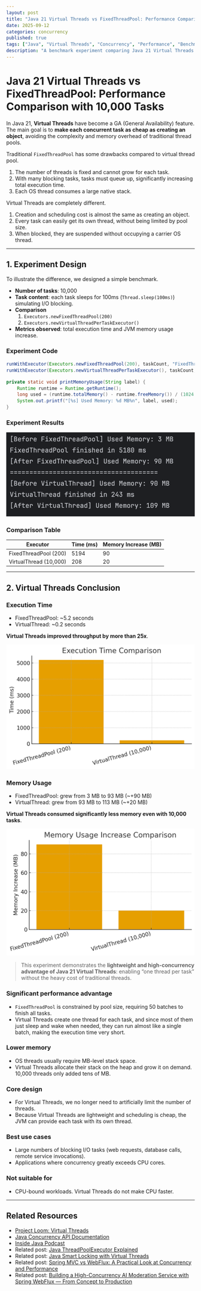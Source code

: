 ```yaml
---
layout: post
title: "Java 21 Virtual Threads vs FixedThreadPool: Performance Comparison with 10,000 Tasks"
date: 2025-09-12
categories: concurrency
published: true
tags: ["Java", "Virtual Threads", "Concurrency", "Performance", "Benchmark"]
description: "A benchmark experiment comparing Java 21 Virtual Threads and FixedThreadPool with 10,000 blocking tasks, analyzing execution time and memory usage."
---
```


# Java 21 Virtual Threads vs FixedThreadPool: Performance Comparison with 10,000 Tasks
In Java 21, **Virtual Threads** have become a GA (General Availability) feature. The main goal is to **make each concurrent task as cheap as creating an object**, avoiding the complexity and memory overhead of traditional thread pools.

Traditional `FixedThreadPool` has some drawbacks compared to virtual thread pool.
1. The number of threads is fixed and cannot grow for each task.
2. With many blocking tasks, tasks must queue up, significantly increasing total execution time.
3. Each OS thread consumes a large native stack.

Virtual Threads are completely different.
1. Creation and scheduling cost is almost the same as creating an object.
2. Every task can easily get its own thread, without being limited by pool size.
3. When blocked, they are suspended without occupying a carrier OS thread.

---

## 1. Experiment Design
To illustrate the difference, we designed a simple benchmark.
- **Number of tasks**: 10,000
- **Task content**: each task sleeps for 100ms (`Thread.sleep(100ms)`) simulating I/O blocking.
- **Comparison**
	1. `Executors.newFixedThreadPool(200)`
	2. `Executors.newVirtualThreadPerTaskExecutor()`
- **Metrics observed**: total execution time and JVM memory usage increase.

### Experiment Code

```java
runWithExecutor(Executors.newFixedThreadPool(200), taskCount, "FixedThreadPool");
runWithExecutor(Executors.newVirtualThreadPerTaskExecutor(), taskCount, "VirtualThread");
```

```java
private static void printMemoryUsage(String label) {
    Runtime runtime = Runtime.getRuntime();
    long used = (runtime.totalMemory() - runtime.freeMemory()) / (1024 * 1024);
    System.out.printf("[%s] Used Memory: %d MB%n", label, used);
}
```

### Experiment Results
![Virtual Threads vs FixedThreadPool Experiment Results](/assets/images/2025_09_12_experiment_results.png "Virtual Threads vs FixedThreadPool Experiment Results")

### Comparison Table

| Executor                | Time (ms) | Memory Increase (MB) |
|--------------------------|-----------|-----------------------|
| FixedThreadPool (200)    | 5194      | 90                    |
| VirtualThread (10,000)   | 208       | 20                    |

---

## 2. Virtual Threads Conclusion

### Execution Time
- FixedThreadPool: ~5.2 seconds
- VirtualThread: ~0.2 seconds

**Virtual Threads improved throughput by more than 25x**.

![Virtual Threads vs FixedThreadPool Execution Time Comparison](/assets/images/2025_09_12_execution_time_comparison.png "Virtual Threads vs FixedThreadPool Execution Time Comparison")

### Memory Usage
- FixedThreadPool: grew from 3 MB to 93 MB (~+90 MB)
- VirtualThread: grew from 93 MB to 113 MB (~+20 MB)  

**Virtual Threads consumed significantly less memory even with 10,000 tasks**.

![Virtual Threads vs FixedThreadPool Memory Usage Increase Comparison](/assets/images/2025_09_12_memory_usage_increase_comparison.png "Virtual Threads vs FixedThreadPool Memory Usage Increase Comparison")

> This experiment demonstrates the **lightweight and high-concurrency advantage of Java 21 Virtual Threads**: enabling “one thread per task” without the heavy cost of traditional threads.

### Significant performance advantage
- `FixedThreadPool` is constrained by pool size, requiring 50 batches to finish all tasks.  
- Virtual Threads create one thread for each task, and since most of them just sleep and wake when needed, they can run almost like a single batch, making the execution time very short.

### Lower memory
- OS threads usually require MB-level stack space.
- Virtual Threads allocate their stack on the heap and grow it on demand. 10,000 threads only added tens of MB.

### Core design
- For Virtual Threads, we no longer need to artificially limit the number of threads.
- Because Virtual Threads are lightweight and scheduling is cheap, the JVM can provide each task with its own thread.

### Best use cases
- Large numbers of blocking I/O tasks (web requests, database calls, remote service invocations).
- Applications where concurrency greatly exceeds CPU cores.

### Not suitable for
- CPU-bound workloads. Virtual Threads do not make CPU faster.

---

## Related Resources
- [Project Loom: Virtual Threads](https://openjdk.org/jeps/444) 
- [Java Concurrency API Documentation](https://docs.oracle.com/en/java/javase/21/docs/api/java.base/java/util/concurrent/package-summary.html)
- [Inside Java Podcast](https://inside.java/podcast/)
- Related post: [Java ThreadPoolExecutor Explained](/concurrency/2025/07/03/java-threadpoolexecutor-explained.html)
- Related post: [Java Smart Locking with Virtual Threads](/concurrency/2025/06/28/java-smart-locking-virtual-threads.html)
- Related post: [Spring MVC vs WebFlux: A Practical Look at Concurrency and Performance](/ai/2025/08/25/spring-mvc-vs-webflux-performance-comparison.html) 
- Related post: [Building a High-Concurrency AI Moderation Service with Spring WebFlux — From Concept to Production](/ai/2025/08/27/spring-webflux-ai-nsfw-moderation-api.html)
